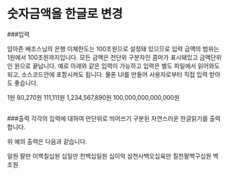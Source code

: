 # 숫자금액을 한글로 변경

###입력

암아존 배조스님의 은행 이체한도는 100조원으로 설정돼 있으므로 입력 금액의 범위는 1원에서 100조원까지입니다.
모든 금액은 천단위 구분자인 콤마가 표시돼있고 금액단위인 원으로 끝납니다.
예로 아래와 같은 입력이 가능하고 입력은 별도 파일에서 읽어와도 되고, 소스코드안에 포함시켜도 됩니다.
물론 UI를 만들어 사용자로부터 직접 입력 받아도 좋습니다.

1원
80,270원
111,111원
1,234,567,890원
100,000,000,000,000원
##
###출력
각각의 입력에 대하여 만단위로 띄어쓰기 구분된 자연스러운 한글읽기를 출력합니다.

위 예의 출력은 다음과 같습니다.

일원
팔만 이백칠십원
십일만 천백십일원
십이억 삼천사백오십육만 칠천팔백구십원
백조원